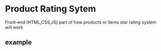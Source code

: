 # Product Rating Sytem
Front-end (HTML,CSS,JS) part of how products or items star rating system will work

## example

